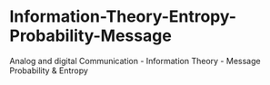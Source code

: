 # Information-Theory-Entropy-Probability-Message
Analog and digital Communication - Information Theory - Message Probability &amp; Entropy
